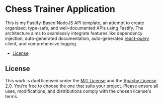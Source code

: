 # Chess Trainer Application

This is my Fastify-Based NodeJS API template, an attempt to create organized, type-safe, and well-documented APIs using Fastify.
The architecture aims to seamlessly integrate features like dependency injection, auto-generated documentation, auto-generated [react-query](https://tanstack.com/query/v3/) client, and comprehensive logging.

- [License](#license)

## License

This work is duel licensed under the [MIT License](./LICENSE.md) and the [Apache License 2.0](./LICENSE-APACHE-2.md). You're free to choose the one that suits your project. Please ensure all uses, modifications, and distributions comply with the chosen license's terms.
